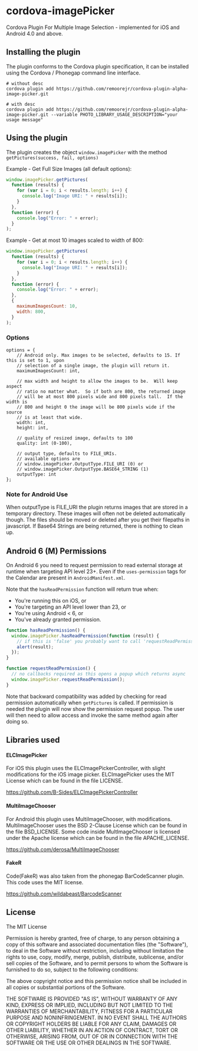 # cordova-imagePicker

Cordova Plugin For Multiple Image Selection - implemented for iOS and Android 4.0 and above.

## Installing the plugin

The plugin conforms to the Cordova plugin specification, it can be installed
using the Cordova / Phonegap command line interface.

    # without desc
    cordova plugin add https://github.com/remoorejr/cordova-plugin-alpha-image-picker.git

    # with desc
    cordova plugin add https://github.com/remoorejr/cordova-plugin-alpha-image-picker.git --variable PHOTO_LIBRARY_USAGE_DESCRIPTION="your usage message"

## Using the plugin

The plugin creates the object `window.imagePicker` with the method `getPictures(success, fail, options)`

Example - Get Full Size Images (all default options):

```javascript
window.imagePicker.getPictures(
  function (results) {
    for (var i = 0; i < results.length; i++) {
      console.log("Image URI: " + results[i]);
    }
  },
  function (error) {
    console.log("Error: " + error);
  }
);
```

Example - Get at most 10 images scaled to width of 800:

```javascript
window.imagePicker.getPictures(
  function (results) {
    for (var i = 0; i < results.length; i++) {
      console.log("Image URI: " + results[i]);
    }
  },
  function (error) {
    console.log("Error: " + error);
  },
  {
    maximumImagesCount: 10,
    width: 800,
  }
);
```

### Options

    options = {
        // Android only. Max images to be selected, defaults to 15. If this is set to 1, upon
        // selection of a single image, the plugin will return it.
        maximumImagesCount: int,

        // max width and height to allow the images to be.  Will keep aspect
        // ratio no matter what.  So if both are 800, the returned image
        // will be at most 800 pixels wide and 800 pixels tall.  If the width is
        // 800 and height 0 the image will be 800 pixels wide if the source
        // is at least that wide.
        width: int,
        height: int,

        // quality of resized image, defaults to 100
        quality: int (0-100),

        // output type, defaults to FILE_URIs.
        // available options are
        // window.imagePicker.OutputType.FILE_URI (0) or
        // window.imagePicker.OutputType.BASE64_STRING (1)
        outputType: int
    };

### Note for Android Use

When outputType is FILE_URI the plugin returns images that are stored in a temporary directory. These images will often not be deleted automatically though. The files should be moved or deleted after you get their filepaths in javascript. If Base64 Strings are being returned, there is nothing to clean up.

## Android 6 (M) Permissions

On Android 6 you need to request permission to read external storage at runtime when targeting API level 23+.
Even if the `uses-permission` tags for the Calendar are present in `AndroidManifest.xml`.

Note that the `hasReadPermission` function will return true when:

- You're running this on iOS, or
- You're targeting an API level lower than 23, or
- You're using Android < 6, or
- You've already granted permission.

```js
function hasReadPermission() {
  window.imagePicker.hasReadPermission(function (result) {
    // if this is 'false' you probably want to call 'requestReadPermission' now
    alert(result);
  });
}

function requestReadPermission() {
  // no callbacks required as this opens a popup which returns async
  window.imagePicker.requestReadPermission();
}
```

Note that backward compatibility was added by checking for read permission automatically when `getPictures` is called.
If permission is needed the plugin will now show the permission request popup.
The user will then need to allow access and invoke the same method again after doing so.

## Libraries used

#### ELCImagePicker

For iOS this plugin uses the ELCImagePickerController, with slight modifications for the iOS image picker. ELCImagePicker uses the MIT License which can be found in the file LICENSE.

https://github.com/B-Sides/ELCImagePickerController

#### MultiImageChooser

For Android this plugin uses MultiImageChooser, with modifications. MultiImageChooser uses the BSD 2-Clause License which can be found in the file BSD_LICENSE. Some code inside MultImageChooser is licensed under the Apache license which can be found in the file APACHE_LICENSE.

https://github.com/derosa/MultiImageChooser

#### FakeR

Code(FakeR) was also taken from the phonegap BarCodeScanner plugin. This code uses the MIT license.

https://github.com/wildabeast/BarcodeScanner

## License

The MIT License

Permission is hereby granted, free of charge, to any person obtaining a copy
of this software and associated documentation files (the "Software"), to deal
in the Software without restriction, including without limitation the rights
to use, copy, modify, merge, publish, distribute, sublicense, and/or sell
copies of the Software, and to permit persons to whom the Software is
furnished to do so, subject to the following conditions:

The above copyright notice and this permission notice shall be included in
all copies or substantial portions of the Software.

THE SOFTWARE IS PROVIDED "AS IS", WITHOUT WARRANTY OF ANY KIND, EXPRESS OR
IMPLIED, INCLUDING BUT NOT LIMITED TO THE WARRANTIES OF MERCHANTABILITY,
FITNESS FOR A PARTICULAR PURPOSE AND NONINFRINGEMENT. IN NO EVENT SHALL THE
AUTHORS OR COPYRIGHT HOLDERS BE LIABLE FOR ANY CLAIM, DAMAGES OR OTHER
LIABILITY, WHETHER IN AN ACTION OF CONTRACT, TORT OR OTHERWISE, ARISING FROM,
OUT OF OR IN CONNECTION WITH THE SOFTWARE OR THE USE OR OTHER DEALINGS IN
THE SOFTWARE.
